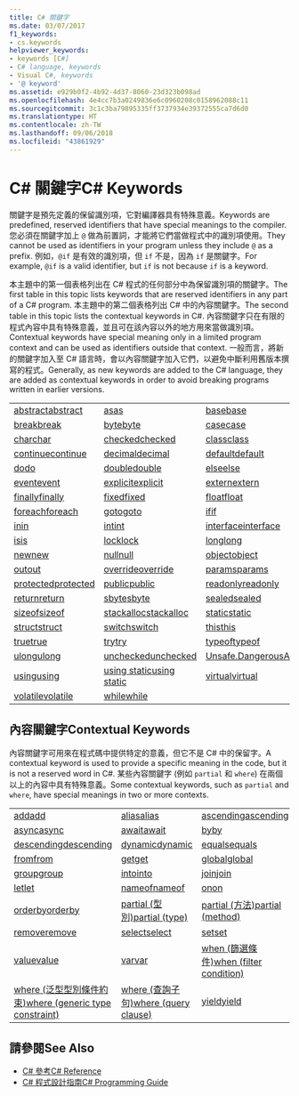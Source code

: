 ```yaml
---
title: C# 關鍵字
ms.date: 03/07/2017
f1_keywords:
- cs.keywords
helpviewer_keywords:
- keywords [C#]
- C# language, keywords
- Visual C#, keywords
- '@ keyword'
ms.assetid: e929b0f2-4b92-4d37-8060-23d323b098ad
ms.openlocfilehash: 4e4cc7b3a0249836e6c0960208c0158962088c11
ms.sourcegitcommit: 3c1c3ba79895335ff3737934e39372555ca7d6d0
ms.translationtype: HT
ms.contentlocale: zh-TW
ms.lasthandoff: 09/06/2018
ms.locfileid: "43861929"
---
```

# <a name="c-keywords"></a><span data-ttu-id="039d4-102">C# 關鍵字</span><span class="sxs-lookup"><span data-stu-id="039d4-102">C# Keywords</span></span>
<span data-ttu-id="039d4-103">關鍵字是預先定義的保留識別項，它對編譯器具有特殊意義。</span><span class="sxs-lookup"><span data-stu-id="039d4-103">Keywords are predefined, reserved identifiers that have special meanings to the compiler.</span></span> <span data-ttu-id="039d4-104">您必須在關鍵字加上 `@` 做為前置詞，才能將它們當做程式中的識別項使用。</span><span class="sxs-lookup"><span data-stu-id="039d4-104">They cannot be used as identifiers in your program unless they include `@` as a prefix.</span></span> <span data-ttu-id="039d4-105">例如，`@if` 是有效的識別項，但 `if` 不是，因為 `if` 是關鍵字。</span><span class="sxs-lookup"><span data-stu-id="039d4-105">For example, `@if` is a valid identifier, but `if` is not because `if` is a keyword.</span></span>  
  
 <span data-ttu-id="039d4-106">本主題中的第一個表格列出在 C# 程式的任何部分中為保留識別項的關鍵字。</span><span class="sxs-lookup"><span data-stu-id="039d4-106">The first table in this topic lists keywords that are reserved identifiers in any part of a C# program.</span></span> <span data-ttu-id="039d4-107">本主題中的第二個表格列出 C# 中的內容關鍵字。</span><span class="sxs-lookup"><span data-stu-id="039d4-107">The second table in this topic lists the contextual keywords in C#.</span></span> <span data-ttu-id="039d4-108">內容關鍵字只在有限的程式內容中具有特殊意義，並且可在該內容以外的地方用來當做識別項。</span><span class="sxs-lookup"><span data-stu-id="039d4-108">Contextual keywords have special meaning only in a limited program context and can be used as identifiers outside that context.</span></span> <span data-ttu-id="039d4-109">一般而言，將新的關鍵字加入至 C# 語言時，會以內容關鍵字加入它們，以避免中斷利用舊版本撰寫的程式。</span><span class="sxs-lookup"><span data-stu-id="039d4-109">Generally, as new keywords are added to the C# language, they are added as contextual keywords in order to avoid breaking programs written in earlier versions.</span></span>  
  
|||||  
|---|---|---|---|  
|[<span data-ttu-id="039d4-110">abstract</span><span class="sxs-lookup"><span data-stu-id="039d4-110">abstract</span></span>](../../../csharp/language-reference/keywords/abstract.md)|[<span data-ttu-id="039d4-111">as</span><span class="sxs-lookup"><span data-stu-id="039d4-111">as</span></span>](../../../csharp/language-reference/keywords/as.md)|[<span data-ttu-id="039d4-112">base</span><span class="sxs-lookup"><span data-stu-id="039d4-112">base</span></span>](../../../csharp/language-reference/keywords/base.md)|[<span data-ttu-id="039d4-113">bool</span><span class="sxs-lookup"><span data-stu-id="039d4-113">bool</span></span>](../../../csharp/language-reference/keywords/bool.md)|  
|[<span data-ttu-id="039d4-114">break</span><span class="sxs-lookup"><span data-stu-id="039d4-114">break</span></span>](../../../csharp/language-reference/keywords/break.md)|[<span data-ttu-id="039d4-115">byte</span><span class="sxs-lookup"><span data-stu-id="039d4-115">byte</span></span>](../../../csharp/language-reference/keywords/byte.md)|[<span data-ttu-id="039d4-116">case</span><span class="sxs-lookup"><span data-stu-id="039d4-116">case</span></span>](../../../csharp/language-reference/keywords/switch.md)|[<span data-ttu-id="039d4-117">catch</span><span class="sxs-lookup"><span data-stu-id="039d4-117">catch</span></span>](../../../csharp/language-reference/keywords/try-catch.md)|  
|[<span data-ttu-id="039d4-118">char</span><span class="sxs-lookup"><span data-stu-id="039d4-118">char</span></span>](../../../csharp/language-reference/keywords/char.md)|[<span data-ttu-id="039d4-119">checked</span><span class="sxs-lookup"><span data-stu-id="039d4-119">checked</span></span>](../../../csharp/language-reference/keywords/checked.md)|[<span data-ttu-id="039d4-120">class</span><span class="sxs-lookup"><span data-stu-id="039d4-120">class</span></span>](../../../csharp/language-reference/keywords/class.md)|[<span data-ttu-id="039d4-121">const</span><span class="sxs-lookup"><span data-stu-id="039d4-121">const</span></span>](../../../csharp/language-reference/keywords/const.md)|  
|[<span data-ttu-id="039d4-122">continue</span><span class="sxs-lookup"><span data-stu-id="039d4-122">continue</span></span>](../../../csharp/language-reference/keywords/continue.md)|[<span data-ttu-id="039d4-123">decimal</span><span class="sxs-lookup"><span data-stu-id="039d4-123">decimal</span></span>](../../../csharp/language-reference/keywords/decimal.md)|[<span data-ttu-id="039d4-124">default</span><span class="sxs-lookup"><span data-stu-id="039d4-124">default</span></span>](../../../csharp/language-reference/keywords/default.md)|[<span data-ttu-id="039d4-125">delegate</span><span class="sxs-lookup"><span data-stu-id="039d4-125">delegate</span></span>](../../../csharp/language-reference/keywords/delegate.md)|  
|[<span data-ttu-id="039d4-126">do</span><span class="sxs-lookup"><span data-stu-id="039d4-126">do</span></span>](../../../csharp/language-reference/keywords/do.md)|[<span data-ttu-id="039d4-127">double</span><span class="sxs-lookup"><span data-stu-id="039d4-127">double</span></span>](../../../csharp/language-reference/keywords/double.md)|[<span data-ttu-id="039d4-128">else</span><span class="sxs-lookup"><span data-stu-id="039d4-128">else</span></span>](../../../csharp/language-reference/keywords/if-else.md)|[<span data-ttu-id="039d4-129">enum</span><span class="sxs-lookup"><span data-stu-id="039d4-129">enum</span></span>](../../../csharp/language-reference/keywords/enum.md)|  
|[<span data-ttu-id="039d4-130">event</span><span class="sxs-lookup"><span data-stu-id="039d4-130">event</span></span>](../../../csharp/language-reference/keywords/event.md)|[<span data-ttu-id="039d4-131">explicit</span><span class="sxs-lookup"><span data-stu-id="039d4-131">explicit</span></span>](../../../csharp/language-reference/keywords/explicit.md)|[<span data-ttu-id="039d4-132">extern</span><span class="sxs-lookup"><span data-stu-id="039d4-132">extern</span></span>](../../../csharp/language-reference/keywords/extern.md)|[<span data-ttu-id="039d4-133">false</span><span class="sxs-lookup"><span data-stu-id="039d4-133">false</span></span>](../../../csharp/language-reference/keywords/false.md)|  
|[<span data-ttu-id="039d4-134">finally</span><span class="sxs-lookup"><span data-stu-id="039d4-134">finally</span></span>](../../../csharp/language-reference/keywords/try-finally.md)|[<span data-ttu-id="039d4-135">fixed</span><span class="sxs-lookup"><span data-stu-id="039d4-135">fixed</span></span>](../../../csharp/language-reference/keywords/fixed-statement.md)|[<span data-ttu-id="039d4-136">float</span><span class="sxs-lookup"><span data-stu-id="039d4-136">float</span></span>](../../../csharp/language-reference/keywords/float.md)|[<span data-ttu-id="039d4-137">for</span><span class="sxs-lookup"><span data-stu-id="039d4-137">for</span></span>](../../../csharp/language-reference/keywords/for.md)|  
|[<span data-ttu-id="039d4-138">foreach</span><span class="sxs-lookup"><span data-stu-id="039d4-138">foreach</span></span>](../../../csharp/language-reference/keywords/foreach-in.md)|[<span data-ttu-id="039d4-139">goto</span><span class="sxs-lookup"><span data-stu-id="039d4-139">goto</span></span>](../../../csharp/language-reference/keywords/goto.md)|[<span data-ttu-id="039d4-140">if</span><span class="sxs-lookup"><span data-stu-id="039d4-140">if</span></span>](../../../csharp/language-reference/keywords/if-else.md)|[<span data-ttu-id="039d4-141">implicit</span><span class="sxs-lookup"><span data-stu-id="039d4-141">implicit</span></span>](../../../csharp/language-reference/keywords/implicit.md)|  
|[<span data-ttu-id="039d4-142">in</span><span class="sxs-lookup"><span data-stu-id="039d4-142">in</span></span>](../../../csharp/language-reference/keywords/in.md)|[<span data-ttu-id="039d4-143">int</span><span class="sxs-lookup"><span data-stu-id="039d4-143">int</span></span>](../../../csharp/language-reference/keywords/int.md)|[<span data-ttu-id="039d4-144">interface</span><span class="sxs-lookup"><span data-stu-id="039d4-144">interface</span></span>](../../../csharp/language-reference/keywords/interface.md)|[<span data-ttu-id="039d4-145">internal</span><span class="sxs-lookup"><span data-stu-id="039d4-145">internal</span></span>](../../../csharp/language-reference/keywords/internal.md)|
|[<span data-ttu-id="039d4-146">is</span><span class="sxs-lookup"><span data-stu-id="039d4-146">is</span></span>](../../../csharp/language-reference/keywords/is.md)|[<span data-ttu-id="039d4-147">lock</span><span class="sxs-lookup"><span data-stu-id="039d4-147">lock</span></span>](../../../csharp/language-reference/keywords/lock-statement.md)|[<span data-ttu-id="039d4-148">long</span><span class="sxs-lookup"><span data-stu-id="039d4-148">long</span></span>](../../../csharp/language-reference/keywords/long.md)|[<span data-ttu-id="039d4-149">namespace</span><span class="sxs-lookup"><span data-stu-id="039d4-149">namespace</span></span>](../../../csharp/language-reference/keywords/namespace.md)|
|[<span data-ttu-id="039d4-150">new</span><span class="sxs-lookup"><span data-stu-id="039d4-150">new</span></span>](../../../csharp/language-reference/keywords/new.md)|[<span data-ttu-id="039d4-151">null</span><span class="sxs-lookup"><span data-stu-id="039d4-151">null</span></span>](../../../csharp/language-reference/keywords/null.md)|[<span data-ttu-id="039d4-152">object</span><span class="sxs-lookup"><span data-stu-id="039d4-152">object</span></span>](../../../csharp/language-reference/keywords/object.md)|[<span data-ttu-id="039d4-153">operator</span><span class="sxs-lookup"><span data-stu-id="039d4-153">operator</span></span>](../../../csharp/language-reference/keywords/operator.md)|
|[<span data-ttu-id="039d4-154">out</span><span class="sxs-lookup"><span data-stu-id="039d4-154">out</span></span>](../../../csharp/language-reference/keywords/out.md)|[<span data-ttu-id="039d4-155">override</span><span class="sxs-lookup"><span data-stu-id="039d4-155">override</span></span>](../../../csharp/language-reference/keywords/override.md)|[<span data-ttu-id="039d4-156">params</span><span class="sxs-lookup"><span data-stu-id="039d4-156">params</span></span>](../../../csharp/language-reference/keywords/params.md)|[<span data-ttu-id="039d4-157">private</span><span class="sxs-lookup"><span data-stu-id="039d4-157">private</span></span>](../../../csharp/language-reference/keywords/private.md)|
|[<span data-ttu-id="039d4-158">protected</span><span class="sxs-lookup"><span data-stu-id="039d4-158">protected</span></span>](../../../csharp/language-reference/keywords/protected.md)|[<span data-ttu-id="039d4-159">public</span><span class="sxs-lookup"><span data-stu-id="039d4-159">public</span></span>](../../../csharp/language-reference/keywords/public.md)|[<span data-ttu-id="039d4-160">readonly</span><span class="sxs-lookup"><span data-stu-id="039d4-160">readonly</span></span>](../../../csharp/language-reference/keywords/readonly.md)|[<span data-ttu-id="039d4-161">ref</span><span class="sxs-lookup"><span data-stu-id="039d4-161">ref</span></span>](../../../csharp/language-reference/keywords/ref.md)|
|[<span data-ttu-id="039d4-162">return</span><span class="sxs-lookup"><span data-stu-id="039d4-162">return</span></span>](../../../csharp/language-reference/keywords/return.md)|[<span data-ttu-id="039d4-163">sbyte</span><span class="sxs-lookup"><span data-stu-id="039d4-163">sbyte</span></span>](../../../csharp/language-reference/keywords/sbyte.md)|[<span data-ttu-id="039d4-164">sealed</span><span class="sxs-lookup"><span data-stu-id="039d4-164">sealed</span></span>](../../../csharp/language-reference/keywords/sealed.md)|[<span data-ttu-id="039d4-165">short</span><span class="sxs-lookup"><span data-stu-id="039d4-165">short</span></span>](../../../csharp/language-reference/keywords/short.md)||
[<span data-ttu-id="039d4-166">sizeof</span><span class="sxs-lookup"><span data-stu-id="039d4-166">sizeof</span></span>](../../../csharp/language-reference/keywords/sizeof.md)|[<span data-ttu-id="039d4-167">stackalloc</span><span class="sxs-lookup"><span data-stu-id="039d4-167">stackalloc</span></span>](../../../csharp/language-reference/keywords/stackalloc.md)|[<span data-ttu-id="039d4-168">static</span><span class="sxs-lookup"><span data-stu-id="039d4-168">static</span></span>](../../../csharp/language-reference/keywords/static.md)|[<span data-ttu-id="039d4-169">string</span><span class="sxs-lookup"><span data-stu-id="039d4-169">string</span></span>](../../../csharp/language-reference/keywords/string.md)|
|[<span data-ttu-id="039d4-170">struct</span><span class="sxs-lookup"><span data-stu-id="039d4-170">struct</span></span>](../../../csharp/language-reference/keywords/struct.md)|[<span data-ttu-id="039d4-171">switch</span><span class="sxs-lookup"><span data-stu-id="039d4-171">switch</span></span>](../../../csharp/language-reference/keywords/switch.md)|[<span data-ttu-id="039d4-172">this</span><span class="sxs-lookup"><span data-stu-id="039d4-172">this</span></span>](../../../csharp/language-reference/keywords/this.md)|[<span data-ttu-id="039d4-173">throw</span><span class="sxs-lookup"><span data-stu-id="039d4-173">throw</span></span>](../../../csharp/language-reference/keywords/throw.md)|
|[<span data-ttu-id="039d4-174">true</span><span class="sxs-lookup"><span data-stu-id="039d4-174">true</span></span>](../../../csharp/language-reference/keywords/true.md)|[<span data-ttu-id="039d4-175">try</span><span class="sxs-lookup"><span data-stu-id="039d4-175">try</span></span>](../../../csharp/language-reference/keywords/try-catch.md)|[<span data-ttu-id="039d4-176">typeof</span><span class="sxs-lookup"><span data-stu-id="039d4-176">typeof</span></span>](../../../csharp/language-reference/keywords/typeof.md)|[<span data-ttu-id="039d4-177">uint</span><span class="sxs-lookup"><span data-stu-id="039d4-177">uint</span></span>](../../../csharp/language-reference/keywords/uint.md)|
|[<span data-ttu-id="039d4-178">ulong</span><span class="sxs-lookup"><span data-stu-id="039d4-178">ulong</span></span>](../../../csharp/language-reference/keywords/ulong.md)|[<span data-ttu-id="039d4-179">unchecked</span><span class="sxs-lookup"><span data-stu-id="039d4-179">unchecked</span></span>](../../../csharp/language-reference/keywords/unchecked.md)|[<span data-ttu-id="039d4-180">Unsafe.DangerousAPI</span><span class="sxs-lookup"><span data-stu-id="039d4-180">unsafe</span></span>](../../../csharp/language-reference/keywords/unsafe.md)|[<span data-ttu-id="039d4-181">ushort</span><span class="sxs-lookup"><span data-stu-id="039d4-181">ushort</span></span>](../../../csharp/language-reference/keywords/ushort.md)|
|[<span data-ttu-id="039d4-182">using</span><span class="sxs-lookup"><span data-stu-id="039d4-182">using</span></span>](../../../csharp/language-reference/keywords/using.md)|[<span data-ttu-id="039d4-183">using static</span><span class="sxs-lookup"><span data-stu-id="039d4-183">using static</span></span>](using-static.md)|[<span data-ttu-id="039d4-184">virtual</span><span class="sxs-lookup"><span data-stu-id="039d4-184">virtual</span></span>](../../../csharp/language-reference/keywords/virtual.md)|[<span data-ttu-id="039d4-185">void</span><span class="sxs-lookup"><span data-stu-id="039d4-185">void</span></span>](../../../csharp/language-reference/keywords/void.md)|
|[<span data-ttu-id="039d4-186">volatile</span><span class="sxs-lookup"><span data-stu-id="039d4-186">volatile</span></span>](../../../csharp/language-reference/keywords/volatile.md)|[<span data-ttu-id="039d4-187">while</span><span class="sxs-lookup"><span data-stu-id="039d4-187">while</span></span>](../../../csharp/language-reference/keywords/while.md)|

## <a name="contextual-keywords"></a><span data-ttu-id="039d4-188">內容關鍵字</span><span class="sxs-lookup"><span data-stu-id="039d4-188">Contextual Keywords</span></span>  
 <span data-ttu-id="039d4-189">內容關鍵字可用來在程式碼中提供特定的意義，但它不是 C# 中的保留字。</span><span class="sxs-lookup"><span data-stu-id="039d4-189">A contextual keyword is used to provide a specific meaning in the code, but it is not a reserved word in C#.</span></span> <span data-ttu-id="039d4-190">某些內容關鍵字 (例如 `partial` 和 `where`) 在兩個以上的內容中具有特殊意義。</span><span class="sxs-lookup"><span data-stu-id="039d4-190">Some contextual keywords, such as `partial` and `where`, have special meanings in two or more contexts.</span></span>  
  
||||  
|---|---|---|  
|[<span data-ttu-id="039d4-191">add</span><span class="sxs-lookup"><span data-stu-id="039d4-191">add</span></span>](add.md)|[<span data-ttu-id="039d4-192">alias</span><span class="sxs-lookup"><span data-stu-id="039d4-192">alias</span></span>](extern-alias.md)|[<span data-ttu-id="039d4-193">ascending</span><span class="sxs-lookup"><span data-stu-id="039d4-193">ascending</span></span>](ascending.md)|
|[<span data-ttu-id="039d4-194">async</span><span class="sxs-lookup"><span data-stu-id="039d4-194">async</span></span>](async.md)|[<span data-ttu-id="039d4-195">await</span><span class="sxs-lookup"><span data-stu-id="039d4-195">await</span></span>](await.md)|[<span data-ttu-id="039d4-196">by</span><span class="sxs-lookup"><span data-stu-id="039d4-196">by</span></span>](by.md)|
|[<span data-ttu-id="039d4-197">descending</span><span class="sxs-lookup"><span data-stu-id="039d4-197">descending</span></span>](descending.md)|[<span data-ttu-id="039d4-198">dynamic</span><span class="sxs-lookup"><span data-stu-id="039d4-198">dynamic</span></span>](dynamic.md)|[<span data-ttu-id="039d4-199">equals</span><span class="sxs-lookup"><span data-stu-id="039d4-199">equals</span></span>](equals.md)|
|[<span data-ttu-id="039d4-200">from</span><span class="sxs-lookup"><span data-stu-id="039d4-200">from</span></span>](from-clause.md)|[<span data-ttu-id="039d4-201">get</span><span class="sxs-lookup"><span data-stu-id="039d4-201">get</span></span>](get.md)|[<span data-ttu-id="039d4-202">global</span><span class="sxs-lookup"><span data-stu-id="039d4-202">global</span></span>](global.md)|
|[<span data-ttu-id="039d4-203">group</span><span class="sxs-lookup"><span data-stu-id="039d4-203">group</span></span>](group-clause.md)|[<span data-ttu-id="039d4-204">into</span><span class="sxs-lookup"><span data-stu-id="039d4-204">into</span></span>](into.md)|[<span data-ttu-id="039d4-205">join</span><span class="sxs-lookup"><span data-stu-id="039d4-205">join</span></span>](join-clause.md)|
|[<span data-ttu-id="039d4-206">let</span><span class="sxs-lookup"><span data-stu-id="039d4-206">let</span></span>](let-clause.md)|[<span data-ttu-id="039d4-207">nameof</span><span class="sxs-lookup"><span data-stu-id="039d4-207">nameof</span></span>](nameof.md)|[<span data-ttu-id="039d4-208">on</span><span class="sxs-lookup"><span data-stu-id="039d4-208">on</span></span>](on.md)|
|[<span data-ttu-id="039d4-209">orderby</span><span class="sxs-lookup"><span data-stu-id="039d4-209">orderby</span></span>](orderby-clause.md)|[<span data-ttu-id="039d4-210">partial (型別)</span><span class="sxs-lookup"><span data-stu-id="039d4-210">partial (type)</span></span>](partial-type.md)|[<span data-ttu-id="039d4-211">partial (方法)</span><span class="sxs-lookup"><span data-stu-id="039d4-211">partial (method)</span></span>](partial-method.md)|
|[<span data-ttu-id="039d4-212">remove</span><span class="sxs-lookup"><span data-stu-id="039d4-212">remove</span></span>](remove.md)|[<span data-ttu-id="039d4-213">select</span><span class="sxs-lookup"><span data-stu-id="039d4-213">select</span></span>](select-clause.md)|[<span data-ttu-id="039d4-214">set</span><span class="sxs-lookup"><span data-stu-id="039d4-214">set</span></span>](set.md)|
|[<span data-ttu-id="039d4-215">value</span><span class="sxs-lookup"><span data-stu-id="039d4-215">value</span></span>](value.md)|[<span data-ttu-id="039d4-216">var</span><span class="sxs-lookup"><span data-stu-id="039d4-216">var</span></span>](var.md)|[<span data-ttu-id="039d4-217">when (篩選條件)</span><span class="sxs-lookup"><span data-stu-id="039d4-217">when (filter condition)</span></span>](when.md)|
|[<span data-ttu-id="039d4-218">where (泛型型別條件約束)</span><span class="sxs-lookup"><span data-stu-id="039d4-218">where (generic type constraint)</span></span>](where-generic-type-constraint.md)|[<span data-ttu-id="039d4-219">where (查詢子句)</span><span class="sxs-lookup"><span data-stu-id="039d4-219">where (query clause)</span></span>](where-clause.md)|[<span data-ttu-id="039d4-220">yield</span><span class="sxs-lookup"><span data-stu-id="039d4-220">yield</span></span>](yield.md)|
  
## <a name="see-also"></a><span data-ttu-id="039d4-221">請參閱</span><span class="sxs-lookup"><span data-stu-id="039d4-221">See Also</span></span>

- [<span data-ttu-id="039d4-222">C# 參考</span><span class="sxs-lookup"><span data-stu-id="039d4-222">C# Reference</span></span>](../../../csharp/language-reference/index.md)  
- [<span data-ttu-id="039d4-223">C# 程式設計指南</span><span class="sxs-lookup"><span data-stu-id="039d4-223">C# Programming Guide</span></span>](../../../csharp/programming-guide/index.md)
